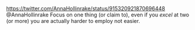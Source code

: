 https://twitter.com/AnnaHollinrake/status/915320921870696448 @AnnaHollinrake Focus on one thing (or claim to), even if you *excel* at two (or more) you are actually harder to employ not easier.